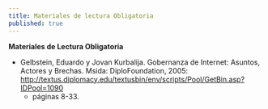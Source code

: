 ```yaml
---
title: Materiales de lectura Obligatoria
published: true
---
```


**Materiales de Lectura Obligatoria**
<ul>
<li>Gelbstein, Eduardo y Jovan Kurbalija. Gobernanza de Internet: Asuntos, Actores y Brechas. Msida: DiploFoundation, 2005: <a href="http://textus.diplomacy.edu/textusbin/env/scripts/Pool/GetBin.asp?IDPool=1090" target="_blank">http://textus.diplomacy.edu/textusbin/env/scripts/Pool/GetBin.asp?IDPool=1090</a>  
<ul><li>páginas 8-33. 
</ul></ul>
